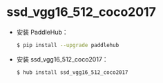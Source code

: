 # ssd_vgg16_512_coco2017
* 安装 PaddleHub：

    ```bash
    $ pip install --upgrade paddlehub
    ```

* 安装 ssd_vgg16_512_coco2017：

    ```bash
    $ hub install ssd_vgg16_512_coco2017
    ```
